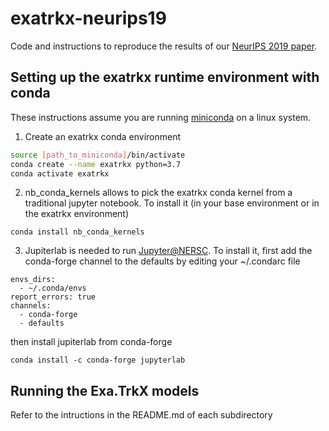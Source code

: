# exatrkx-neurips19
Code and instructions to reproduce the results of our [NeurIPS 2019 paper](https://ml4physicalsciences.github.io/files/NeurIPS_ML4PS_2019_83.pdf).

## Setting up the exatrkx runtime environment with conda
These instructions assume you are running [miniconda](https://docs.conda.io/en/latest/miniconda.html) on a linux system.
1. Create an exatrkx conda environment
```bash
source [path_to_miniconda]/bin/activate
conda create --name exatrkx python=3.7
conda activate exatrkx
```
2. nb_conda_kernels allows to pick the exatrkx conda kernel from a traditional jupyter notebook. To install it (in your base environment or in the exatrkx environment)
```
conda install nb_conda_kernels
```
3. Jupiterlab is needed to run [Jupyter@NERSC](https://jupyter.nersc.gov). To install it, first add the conda-forge channel to the defaults by editing your ~/.condarc file
```
envs_dirs:
  - ~/.conda/envs
report_errors: true
channels:
  - conda-forge
  - defaults
```
then install jupiterlab from conda-forge

```
conda install -c conda-forge jupyterlab
```

## Running the Exa.TrkX models

Refer to the intructions in the README.md of each subdirectory
